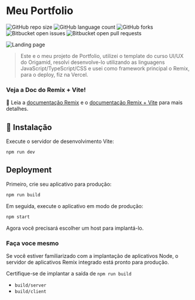 # Meu Portfolio

![GitHub repo size](https://img.shields.io/github/repo-size/pinuya/Portfolio-REMIX?style=for-the-badge)
![GitHub language count](https://img.shields.io/github/languages/count/pinuya/Portfolio-REMIX?style=for-the-badge)
![GitHub forks](https://img.shields.io/github/forks/pinuya/Portfolio-REMIX?style=for-the-badge)
![Bitbucket open issues](https://img.shields.io/bitbucket/issues/pinuya/Portfolio-REMIX?style=for-the-badge)
![Bitbucket open pull requests](https://img.shields.io/bitbucket/pr-raw/pinuya/Portfolio-REMIX?style=for-the-badge)

<img src="https://media.discordapp.net/attachments/1226542179380494359/1238571345730863154/image.png?ex=663fc4f4&is=663e7374&hm=a9329365128d7414628cdad7de790fe0c43d3dabc16ea63495cac193bc86b369&=&format=webp&quality=lossless&width=1550&height=193" alt="Landing page">

> Este e o meu projeto de Portfolio, utilizei o template do curso UI/UX do Origamid, resolvi desenvolve-lo utilizando as linguagens JavaScript/TypeScript/CSS e usei como framework principal o Remix, para o deploy, fiz na Vercel.

### Veja a Doc do Remix + Vite!

📖 Leia a [documentação Remix](https://remix.run/docs) e o [documentação Remix + Vite](https://remix.run/docs/en/main/future/vite) para mais detalhes.

## 🚀 Instalação

Execute o servidor de desenvolvimento Vite:

```shellscript
npm run dev
```

## Deployment

Primeiro, crie seu aplicativo para produção:

```sh
npm run build
```

Em seguida, execute o aplicativo em modo de produção:

```sh
npm start
```

Agora você precisará escolher um host para implantá-lo.

### Faça voce mesmo

Se você estiver familiarizado com a implantação de aplicativos Node, o servidor de aplicativos Remix integrado está pronto para produção.

Certifique-se de implantar a saída de `npm run build`

- `build/server`
- `build/client`
